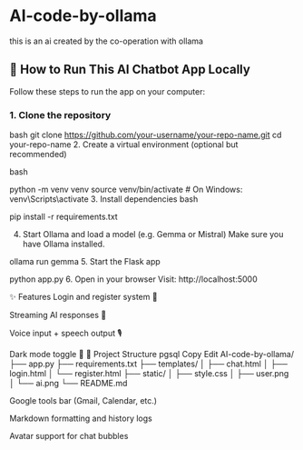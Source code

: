 # AI-code-by-ollama
this is an ai created by the co-operation with ollama
## 🚀 How to Run This AI Chatbot App Locally

Follow these steps to run the app on your computer:

### 1. Clone the repository

bash
git clone https://github.com/your-username/your-repo-name.git
cd your-repo-name
2. Create a virtual environment (optional but recommended)

bash

python -m venv venv
source venv/bin/activate  # On Windows: venv\Scripts\activate
3. Install dependencies
bash

pip install -r requirements.txt

4. Start Ollama and load a model (e.g. Gemma or Mistral)
Make sure you have Ollama installed.

ollama run gemma
5. Start the Flask app

python app.py
6. Open in your browser
Visit: http://localhost:5000

✨ Features
Login and register system 🔐

Streaming AI responses 🧠

Voice input + speech output 🎙

Dark mode toggle 🌙
📂 Project Structure
pgsql
Copy
Edit
AI-code-by-ollama/
├── app.py
├── requirements.txt
├── templates/
│   ├── chat.html
│   ├── login.html
│   └── register.html
├── static/
│   ├── style.css
│   ├── user.png
│   └── ai.png
└── README.md

Google tools bar (Gmail, Calendar, etc.)

Markdown formatting and history logs

Avatar support for chat bubbles
